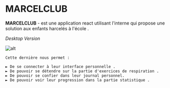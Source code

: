 # MARCELCLUB 

**MARCELCLUB** - est une application react utilisant l'interne qui propose une solution aux enfants harcelés à l'école . 

*Desktop Version*

![alt](https://github.com/ahmedKhaireddine/ahmedKhaireddinegif.github.io/blob/master/marceldest.gif?raw=true)

```
Cette dernière nous permet :

► De se connecter à leur interface personnelle .
► De pouvoir se détendre sur la partie d'exercices de respiration .
► De pouvoir se confier dans leur journal personnel.
► De pouvoir voir leur progression dans la partie statistique .
```
